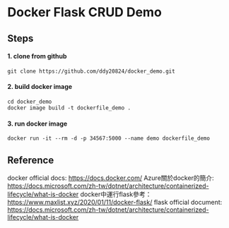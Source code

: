 # Docker Flask CRUD Demo

## Steps
#### 1. clone from github
```
git clone https://github.com/ddy20824/docker_demo.git
```

#### 2. build docker image
```
cd docker_demo
docker image build -t dockerfile_demo .
```

#### 3. run docker image
```
docker run -it --rm -d -p 34567:5000 --name demo dockerfile_demo
```

## Reference
docker official docs: https://docs.docker.com/
Azure關於docker的簡介: https://docs.microsoft.com/zh-tw/dotnet/architecture/containerized-lifecycle/what-is-docker
docker中運行flask參考：https://www.maxlist.xyz/2020/01/11/docker-flask/
flask official document: https://docs.microsoft.com/zh-tw/dotnet/architecture/containerized-lifecycle/what-is-docker
